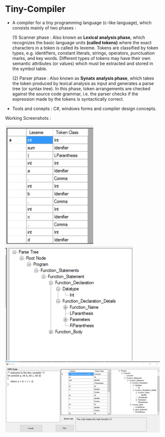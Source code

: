 # Tiny-Compiler
- A compiler for a tiny programming language (c-like language), which consists mainly of two phases : 

    (1) Scanner phase : Also known as **Lexical analysis phase**, which recognizes the basic language units **(called tokens)** where the exact characters in a token is called its         lexeme. Tokens are classified by token types, e.g. identifiers, constant literals, strings, operators, punctuation marks, and key words. 
        Different types of tokens may have their own semantic attributes (or values) which must be extracted and stored in the symbol table.
   


  
  
  

    (2) Parser phase : Also known as **Synatx analysis phase**, which takes the token produced by lexical analysis as input and generates a parse tree (or syntax tree). In this           phase, token arrangements are checked against the source code grammar, i.e. the parser checks if the expression made by the tokens is syntactically correct.  

- Tools and conepts : C#, windows forms and compiler design concepts.


Working Screenshots : 

![Screenshot](https://github.com/MahmoudAdelkamal/Tiny-Compiler/blob/main/Tiny-Compiler/TINY_Compiler/TINY_Compiler/Screenshots/Lexeme_Token%20table.jpg)
![Screenshot](https://github.com/MahmoudAdelkamal/Tiny-Compiler/blob/main/Tiny-Compiler/TINY_Compiler/TINY_Compiler/Screenshots/ParseTree.jpg)
![Screenshot](https://github.com/MahmoudAdelkamal/Tiny-Compiler/blob/main/Tiny-Compiler/TINY_Compiler/TINY_Compiler/Screenshots/whole%20program.jpg)

